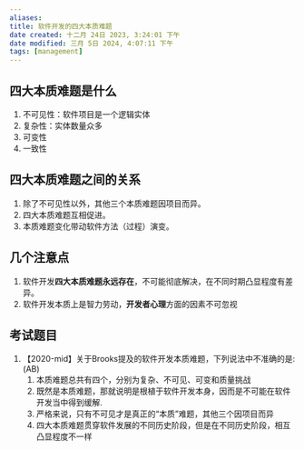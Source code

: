 ```yaml
---
aliases: 
title: 软件开发的四大本质难题
date created: 十二月 24日 2023, 3:24:01 下午
date modified: 三月 5日 2024, 4:07:11 下午
tags: [management]
---
```


## 四大本质难题是什么

1. 不可见性：软件项目是一个逻辑实体
2. 复杂性：实体数量众多
3. 可变性
4. 一致性

## 四大本质难题之间的关系

1. 除了不可见性以外，其他三个本质难题因项目而异。
2. 四大本质难题互相促进。
3. 本质难题变化带动软件方法（过程）演变。

## 几个注意点

1. 软件开发**四大本质难题永远存在**，不可能彻底解决，在不同时期凸显程度有差异。
2. 软件开发本质上是智力劳动，**开发者心理**方面的因素不可忽视

## 考试题目

1. 【2020-mid】关于Brooks提及的软件开发本质难题，下列说法中不准确的是: (AB)
   1. 本质难题总共有四个，分别为复杂、不可见、可变和质量挑战
   2. 既然是本质难题，那就说明是根植于软件开发本身，因而是不可能在软件开发当中得到缓解.
   3. 严格来说，只有不可见才是真正的“本质”难题，其他三个因项目而异
   4. 四大本质难题贯穿软件发展的不同历史阶段，但是在不同历史阶段，相互凸显程度不一样